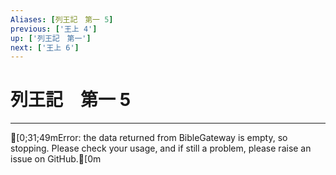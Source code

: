 ```yaml
---
Aliases: [列王記　第一 5]
previous: ['王上 4']
up: ['列王記　第一']
next: ['王上 6']
---
```

# 列王記　第一 5

***
[0;31;49mError: the data returned from BibleGateway is empty, so stopping. Please check your usage, and if still a problem, please raise an issue on GitHub.[0m
